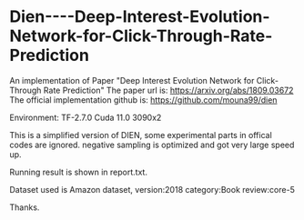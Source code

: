 # Dien----Deep-Interest-Evolution-Network-for-Click-Through-Rate-Prediction
An implementation of Paper "Deep Interest Evolution Network for Click-Through Rate Prediction"
The paper url is: https://arxiv.org/abs/1809.03672 
The official implementation github is: https://github.com/mouna99/dien

Environment:
TF-2.7.0
Cuda 11.0
3090x2

This is a simplified version of DIEN, some experimental parts in offical codes are ignored. negative sampling is optimized and got very large speed up.

Running result is shown in report.txt.

Dataset used is Amazon dataset, version:2018 category:Book review:core-5 

Thanks.
